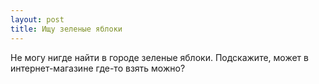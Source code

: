 ```yaml
---
layout: post 
title: Ищу зеленые яблоки 
--- 
```

Не могу нигде найти в городе зеленые яблоки. Подскажите, может в интернет-магазине где-то взять можно?
